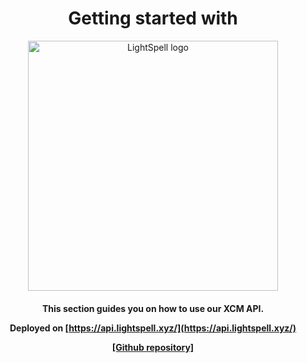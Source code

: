 <h1 align="center">
Getting started with
</h1>

<p align="center">
<img width="400" alt="LightSpell logo" src="https://user-images.githubusercontent.com/55763425/251588168-4855abc3-445a-4207-9a65-e891975be62c.png">
</p>

<h4 align="center">
This section guides you on how to use our XCM API.

Deployed on [https://api.lightspell.xyz/](https://api.lightspell.xyz/)

[[Github repository]](https://github.com/paraspell/xcm-tools/tree/main/apps/xcm-api)
</h4>




